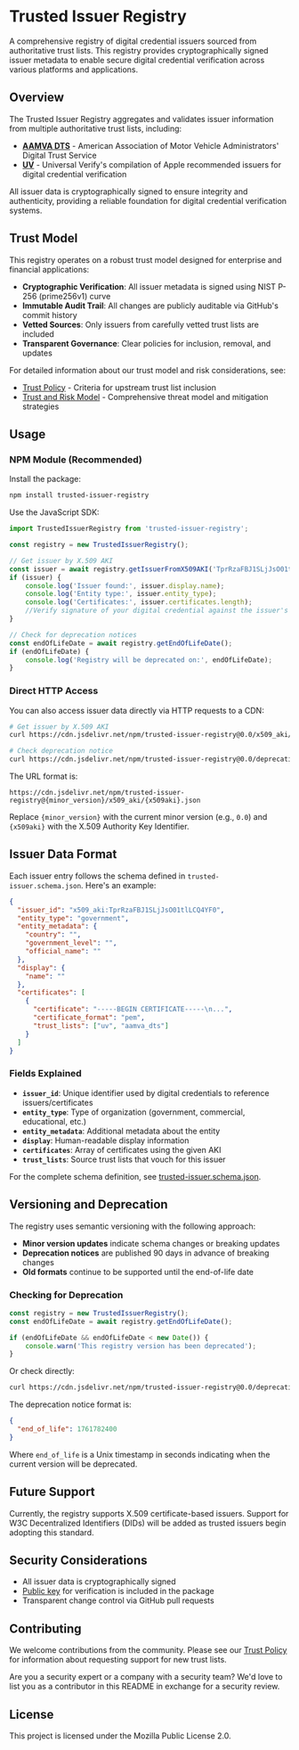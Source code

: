 # Trusted Issuer Registry

A comprehensive registry of digital credential issuers sourced from authoritative trust lists. This registry provides cryptographically signed issuer metadata to enable secure digital credential verification across various platforms and applications.

## Overview

The Trusted Issuer Registry aggregates and validates issuer information from multiple authoritative trust lists, including:

- **[AAMVA DTS](https://www.aamva.org/identity/mobile-driver-license-digital-trust-service)** - American Association of Motor Vehicle Administrators' Digital Trust Service
- **[UV](https://github.com/universal-verify/trust-list)** - Universal Verify's compilation of Apple recommended issuers for digital credential verification

All issuer data is cryptographically signed to ensure integrity and authenticity, providing a reliable foundation for digital credential verification systems.

## Trust Model

This registry operates on a robust trust model designed for enterprise and financial applications:

- **Cryptographic Verification**: All issuer metadata is signed using NIST P-256 (prime256v1) curve
- **Immutable Audit Trail**: All changes are publicly auditable via GitHub's commit history
- **Vetted Sources**: Only issuers from carefully vetted trust lists are included
- **Transparent Governance**: Clear policies for inclusion, removal, and updates

For detailed information about our trust model and risk considerations, see:
- [Trust Policy](TRUST_POLICY.md) - Criteria for upstream trust list inclusion
- [Trust and Risk Model](TRUST_AND_RISK_MODEL.md) - Comprehensive threat model and mitigation strategies

## Usage

### NPM Module (Recommended)

Install the package:

```bash
npm install trusted-issuer-registry
```

Use the JavaScript SDK:

```javascript
import TrustedIssuerRegistry from 'trusted-issuer-registry';

const registry = new TrustedIssuerRegistry();

// Get issuer by X.509 AKI
const issuer = await registry.getIssuerFromX509AKI('TprRzaFBJ1SLjJsO01tlLCQ4YF0');
if (issuer) {
    console.log('Issuer found:', issuer.display.name);
    console.log('Entity type:', issuer.entity_type);
    console.log('Certificates:', issuer.certificates.length);
    //Verify signature of your digital credential against the issuer's certificates
}

// Check for deprecation notices
const endOfLifeDate = await registry.getEndOfLifeDate();
if (endOfLifeDate) {
    console.log('Registry will be deprecated on:', endOfLifeDate);
}
```

### Direct HTTP Access

You can also access issuer data directly via HTTP requests to a CDN:

```bash
# Get issuer by X.509 AKI
curl https://cdn.jsdelivr.net/npm/trusted-issuer-registry@0.0/x509_aki/TprRzaFBJ1SLjJsO01tlLCQ4YF0.json

# Check deprecation notice
curl https://cdn.jsdelivr.net/npm/trusted-issuer-registry@0.0/deprecation_notice.json
```

The URL format is:
```
https://cdn.jsdelivr.net/npm/trusted-issuer-registry@{minor_version}/x509_aki/{x509aki}.json
```

Replace `{minor_version}` with the current minor version (e.g., `0.0`) and `{x509aki}` with the X.509 Authority Key Identifier.

## Issuer Data Format

Each issuer entry follows the schema defined in `trusted-issuer.schema.json`. Here's an example:

```json
{
  "issuer_id": "x509_aki:TprRzaFBJ1SLjJsO01tlLCQ4YF0",
  "entity_type": "government",
  "entity_metadata": {
    "country": "",
    "government_level": "",
    "official_name": ""
  },
  "display": {
    "name": ""
  },
  "certificates": [
    {
      "certificate": "-----BEGIN CERTIFICATE-----\n...",
      "certificate_format": "pem",
      "trust_lists": ["uv", "aamva_dts"]
    }
  ]
}
```

### Fields Explained

- **`issuer_id`**: Unique identifier used by digital credentials to reference issuers/certificates
- **`entity_type`**: Type of organization (government, commercial, educational, etc.)
- **`entity_metadata`**: Additional metadata about the entity
- **`display`**: Human-readable display information
- **`certificates`**: Array of certificates using the given AKI
- **`trust_lists`**: Source trust lists that vouch for this issuer

For the complete schema definition, see [trusted-issuer.schema.json](trusted-issuer.schema.json).

## Versioning and Deprecation

The registry uses semantic versioning with the following approach:

- **Minor version updates** indicate schema changes or breaking updates
- **Deprecation notices** are published 90 days in advance of breaking changes
- **Old formats** continue to be supported until the end-of-life date

### Checking for Deprecation

```javascript
const registry = new TrustedIssuerRegistry();
const endOfLifeDate = await registry.getEndOfLifeDate();

if (endOfLifeDate && endOfLifeDate < new Date()) {
    console.warn('This registry version has been deprecated');
}
```

Or check directly:

```bash
curl https://cdn.jsdelivr.net/npm/trusted-issuer-registry@0.0/deprecation_notice.json
```

The deprecation notice format is:

```json
{
  "end_of_life": 1761782400
}
```

Where `end_of_life` is a Unix timestamp in seconds indicating when the current version will be deprecated.

## Future Support

Currently, the registry supports X.509 certificate-based issuers. Support for W3C Decentralized Identifiers (DIDs) will be added as trusted issuers begin adopting this standard.

## Security Considerations

- All issuer data is cryptographically signed
- [Public key](public_signing_key.pem) for verification is included in the package
- Transparent change control via GitHub pull requests

## Contributing

We welcome contributions from the community. Please see our [Trust Policy](TRUST_POLICY.md) for information about requesting support for new trust lists.

Are you a security expert or a company with a security team? We'd love to list you as a contributor in this README in exchange for a security review.

## License

This project is licensed under the Mozilla Public License 2.0.

